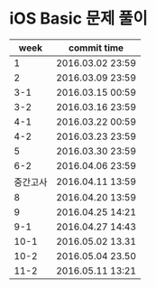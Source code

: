 # iOS Basic 문제 풀이

| week | commit time |
|----------------|-----------------------------------------------|
| 1 | 2016.03.02 23:59 |
| 2 | 2016.03.09 23:59 |
| 3-1 | 2016.03.15 00:59 |
| 3-2 | 2016.03.16 23:59 |  
| 4-1 | 2016.03.22 00:59 |
| 4-2 | 2016.03.23 23:59 |
| 5 | 2016.03.30 23:59 | 
| 6-2 | 2016.04.06 23:59 | 
| 중간고사 | 2016.04.11 13:59 | 
| 8 | 2016.04.20 13:59 | 
| 9 | 2016.04.25 14:21 |
| 9-1 | 2016.04.27 14:43 |
| 10-1 | 2016.05.02 13.31 |
| 10-2 | 2016.05.04 23.50 |
| 11-2 | 2016.05.11 13:21 |
